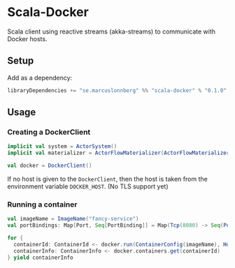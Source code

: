 Scala-Docker
============

Scala client using reactive streams (akka-streams) to communicate with Docker hosts.

Setup
-----

Add as a dependency:

```scala
libraryDependencies += "se.marcuslonnberg" %% "scala-docker" % "0.1.0"
```

Usage
-----

### Creating a DockerClient

```scala
implicit val system = ActorSystem()
implicit val materializer = ActorFlowMaterializer(ActorFlowMaterializerSettings(system))

val docker = DockerClient()
```

If no host is given to the `DockerClient`, then the host is taken from the environment variable `DOCKER_HOST`.
(No TLS support yet)

### Running a container

```scala
val imageName = ImageName("fancy-service")
val portBindings: Map[Port, Seq[PortBinding]] = Map(Tcp(8080) -> Seq(PortBinding("0.0.0.0", 8080)))

for {
  containerId: ContainerId <- docker.run(ContainerConfig(imageName), HostConfig(portBindings = portBindings))
  containerInfo: ContainerInfo <- docker.containers.get(containerId)
} yield containerInfo
```
